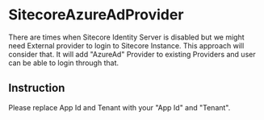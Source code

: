 # SitecoreAzureAdProvider
There are times when Sitecore Identity Server is disabled but we might need External provider to login to Sitecore Instance.
This approach will consider that. It will add "AzureAd" Provider to existing Providers and user can be able to login through that.

## Instruction
Please replace App Id and Tenant with your "App Id" and "Tenant".
